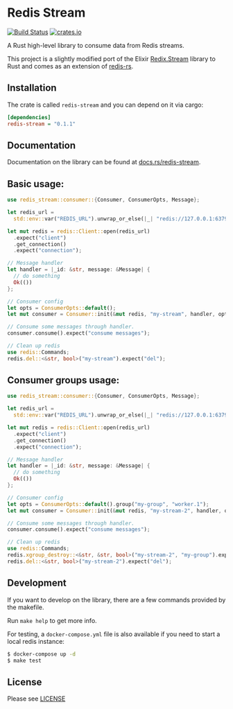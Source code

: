 # Redis Stream

[![Build Status](https://travis-ci.org/klaxit/redis-stream-rs.svg?branch=master)](https://travis-ci.org/klaxit/redis-stream-rs)
[![crates.io](http://meritbadge.herokuapp.com/redis-stream)](https://crates.io/crates/redis-stream)

A Rust high-level library to consume data from Redis streams.

This project is a slightly modified port of the Elixir
[Redix.Stream](https://github.com/compound-finance/redix_stream) library to Rust
and comes as an extension of [redis-rs](https://github.com/mitsuhiko/redis-rs).

## Installation

The crate is called `redis-stream` and you can depend on it via cargo:

```ini
[dependencies]
redis-stream = "0.1.1"
```

## Documentation

Documentation on the library can be found at
[docs.rs/redis-stream](https://docs.rs/redis-stream).

## Basic usage:

```rust
use redis_stream::consumer::{Consumer, ConsumerOpts, Message};

let redis_url =
  std::env::var("REDIS_URL").unwrap_or_else(|_| "redis://127.0.0.1:6379".to_string());

let mut redis = redis::Client::open(redis_url)
  .expect("client")
  .get_connection()
  .expect("connection");

// Message handler
let handler = |_id: &str, message: &Message| {
  // do something
  Ok(())
};

// Consumer config
let opts = ConsumerOpts::default();
let mut consumer = Consumer::init(&mut redis, "my-stream", handler, opts).expect("consumer");

// Consume some messages through handler.
consumer.consume().expect("consume messages");

// Clean up redis
use redis::Commands;
redis.del::<&str, bool>("my-stream").expect("del");
```

## Consumer groups usage:

```rust
use redis_stream::consumer::{Consumer, ConsumerOpts, Message};

let redis_url =
  std::env::var("REDIS_URL").unwrap_or_else(|_| "redis://127.0.0.1:6379".to_string());

let mut redis = redis::Client::open(redis_url)
  .expect("client")
  .get_connection()
  .expect("connection");

// Message handler
let handler = |_id: &str, message: &Message| {
  // do something
  Ok(())
};

// Consumer config
let opts = ConsumerOpts::default().group("my-group", "worker.1");
let mut consumer = Consumer::init(&mut redis, "my-stream-2", handler, opts).unwrap();

// Consume some messages through handler.
consumer.consume().expect("consume messages");

// Clean up redis
use redis::Commands;
redis.xgroup_destroy::<&str, &str, bool>("my-stream-2", "my-group").expect("xgroup destroy");
redis.del::<&str, bool>("my-stream-2").expect("del");
```

## Development

If you want to develop on the library, there are a few commands provided by the
makefile.

Run `make help` to get more info.

For testing, a `docker-compose.yml` file is also available if you need to start a local redis instance:

```sh
$ docker-compose up -d
$ make test
```
## License

Please see [LICENSE](./LICENSE)
